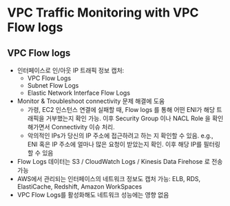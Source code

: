# VPC Traffic Monitoring with VPC Flow logs

## VPC Flow logs

- 인터페이스로 인/아웃 IP 트래픽 정보 캡처:
  - VPC Flow Logs
  - Subnet Flow Logs
  - Elastic Network Interface Flow Logs
- Monitor & Troubleshoot connectivity 문제 해결에 도움
  - 가령, EC2 인스턴스 연결에 실패할 때, Flow logs 를 통해 어떤 ENI가 해당 트래픽을 거부했는지 확인 가능. 이후 Security Group 이나 NACL Role 을 확인해가면서 Connectivity 이슈 처리.
  - 악의적인 IPs가 당신의 IP 주소에 접근하려고 하는 지 확인할 수 있음. e.g., ENI 혹은 IP 주소에 얼마나 많은 요청이 받았는지 확인. 이후 해당 IP를 필터링 할 수 있음
- Flow Logs 데이터는 S3 / CloudWatch Logs / Kinesis Data Firehose 로 전송 가능
- AWS에서 관리되는 인터페이스의 네트워크 정보도 캡처 가능: ELB, RDS, ElastiCache, Redshift, Amazon WorkSpaces
- VPC Flow Logs를 활성화해도 네트워크 성능에는 영향 없음

<br>
